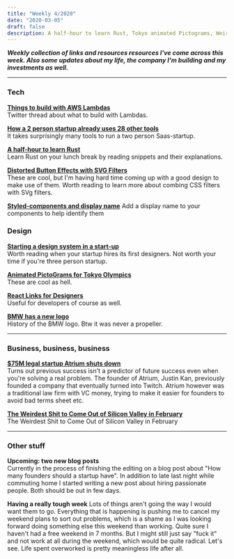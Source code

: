 ```yaml
---
title: "Weekly 4/2020"
date: "2020-03-05"
draft: false
description: A half-hour to learn Rust, Tokyo animated Pictograms, Weirdest shit to come out of Silicon Valley in February, and BMW's new logo
---
```


_**Weekly collection of links and resources resources I've come across this week. Also some updates about my life, the company I'm building and my investments as well.**_

---

### Tech

**[Things to build with AWS Lambdas](https://twitter.com/kyleshevlin/status/1235269529694908416)**  
Twitter thread about what to build with Lambdas.

**[How a 2 person startup already uses 28 other tools](https://acrossapp.com/blog/how-a-2-person-startup-already-uses-28-other-tools)**  
It takes surprisingly many tools to run a two person Saas-startup.

**[A half-hour to learn Rust](https://fasterthanli.me/blog/2020/a-half-hour-to-learn-rust/)**  
Learn Rust on your lunch break by reading snippets and their explanations.

**[Distorted Button Effects with SVG Filters](https://tympanus.net/codrops/2016/05/11/distorted-button-effects-with-svg-filters/)**  
These are cool, but I'm having hard time coming up with a good design to make use of them. Worth reading to learn more about combing CSS filters with SVg filters.

**[Styled-components and display name](https://medium.com/javascript-in-plain-english/youre-missing-a-trick-with-your-styled-components-in-react-e3dfcd586f75)**
Add a display name to your components to help identify them

### Design

**[Starting a design system in a start-up](https://uxdesign.cc/starting-a-design-system-in-a-start-up-3359f2d4784b)**  
Worth reading when your startup hires its first designers. Not worth your time if you're three person startup.

**[Animated PictoGrams for Tokyo Olympics](https://www.itsnicethat.com/news/tokyo-2020-olympic-paralympic-kinetic-sport-pictograms-animation-260220)**  
These are cool as hell.

**[React Links for Designers](https://react.design/links/)**  
Useful for developers of course as well.

**[BMW has a new logo](https://www.bmw.com/en/automotive-life/bmw-logo-meaning-history1.html)**  
History of the BMW logo. Btw it was never a propeller.

---

### Business, business, business

**[\$75M legal startup Atrium shuts down](https://techcrunch.com/2020/03/03/atrium-shuts-down/)**  
Turns out previous success isn't a predictor of future success even when you're solving a real problem. The founder of Atrium, Justin Kan, previously founded a company that eventually turned into Twitch. Atrium however was a traditional law firm with VC money, trying to make it easier for founders to avoid bad terms sheet etc.

**[The Weirdest Shit to Come Out of Silicon Valley in February](https://thebolditalic.com/the-weirdest-shit-to-come-out-of-silicon-valley-in-february-5fea47b59bad)**  
The Weirdest Shit to Come Out of Silicon Valley in February

---

### Other stuff

**Upcoming: two new blog posts**  
Currently in the process of finishing the editing on a blog post about "How many founders should a startup have". In addition to late last night while commuting home I started writing a new post about hiring passionate people. Both should be out in few days.

**Having a really tough week**
Lots of things aren't going the way I would want them to go. Everything that is happening is pushing me to cancel my weekend plans to sort out problems, which is a shame as I was looking forward doing something else this weekend than working. Quite sure I haven't had a free weekend in 7 months. But I might still just say "fuck it" and not work at all during the weekend, which would be quite radical. Let's see. Life spent overworked is pretty meaningless life after all.
